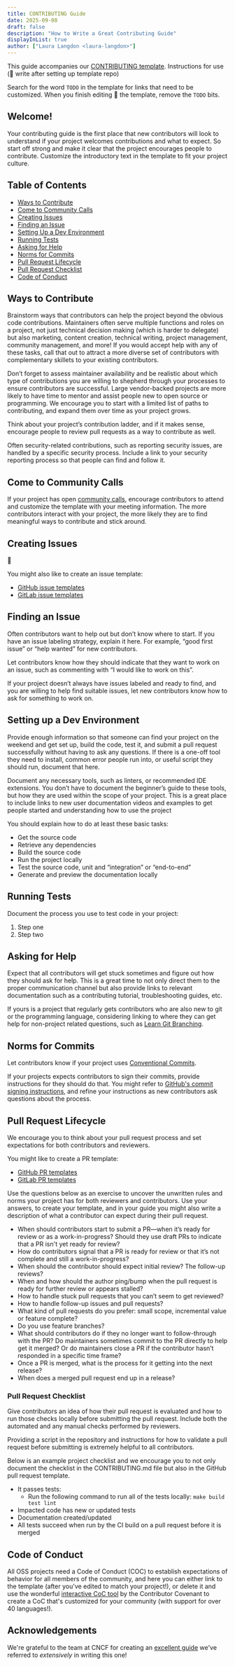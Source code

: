 ```yaml
---
title: CONTRIBUTING Guide
date: 2025-09-08
draft: false
description: "How to Write a Great Contributing Guide"
displayInList: true
author: ["Laura Langdon <laura-langdon>"]
---
```


This guide accompanies our [CONTRIBUTING template](🚧). Instructions for use (🚧 write after setting up template repo)

Search for the word `TODO` in the template for links that need to be customized. When you finish editing 🚧 the template, remove the `TODO` bits.

## Welcome!

Your contributing guide is the first place that new contributors will look to understand if your project welcomes contributions and what to expect. So start off strong and make it clear that the project encourages people to contribute. Customize the introductory text in the template to fit your project culture.

## Table of Contents

- [Ways to Contribute](#ways-to-contribute)
- [Come to Community Calls](#come-to-community-calls)
- [Creating Issues](#creating-issues)
- [Finding an Issue](#finding-an-issue)
- [Setting Up a Dev Environment](#setting-up-a-dev-environment)
- [Running Tests](#running-tests)
- [Asking for Help](#asking-for-help)
- [Norms for Commits](#norms-for-commits)
- [Pull Request Lifecycle](#pull-request-lifecycle)
- [Pull Request Checklist](#pull-request-checklist)
- [Code of Conduct](#code-of-conduct)

## Ways to Contribute

Brainstorm ways that contributors can help the project beyond the obvious code contributions. Maintainers often serve multiple functions and roles on a project, not just technical decision making (which is harder to delegate) but also marketing, content creation, technical writing, project management, community management, and more! If you would accept help with any of these tasks, call that out to attract a more diverse set of contributors with complementary skillets to your existing contributors.

Don’t forget to assess maintainer availability and be realistic about which type of contributions you are willing to shepherd through your processes to ensure contributors are successful. Large vendor-backed projects are more likely to have time to mentor and assist people new to open source or programming. We encourage you to start with a limited list of paths to contributing, and expand them over time as your project grows.

Think about your project’s contribution ladder, and if it makes sense, encourage people to review pull requests as a way to contribute as well.

Often security-related contributions, such as reporting security issues, are handled by a specific security process. Include a link to your security reporting process so that people can find and follow it.

## Come to Community Calls

If your project has open [community calls](https://opensource.com/open-organization/16/1/community-calls-will-increase-participation-your-open-organization), encourage contributors to attend and customize the template with your meeting information. The more contributors interact with your project, the more likely they are to find meaningful ways to contribute and stick around.

## Creating Issues

🚧

You might also like to create an issue template:

- [GitHub issue templates](https://docs.github.com/en/communities/using-templates-to-encourage-useful-issues-and-pull-requests/about-issue-and-pull-request-templates)
- [GitLab issue templates](https://gitlab.com/gitlab-org/gitlab/-/tree/master/.gitlab/issue_templates)

## Finding an Issue

Often contributors want to help out but don’t know where to start. If you have an issue labeling strategy, explain it here. For example, “good first issue” or “help wanted” for new contributors.

Let contributors know how they should indicate that they want to work on an issue, such as commenting with “I would like to work on this”.

If your project doesn’t always have issues labeled and ready to find, and you are willing to help find suitable issues, let new contributors know how to ask for something to work on.

## Setting up a Dev Environment

Provide enough information so that someone can find your project on the weekend and get set up, build the code, test it, and submit a pull request successfully without having to ask any questions. If there is a one-off tool they need to install, common error people run into, or useful script they should run, document that here.

Document any necessary tools, such as linters, or recommended IDE extensions. You don’t have to document the beginner’s guide to these tools, but how they are used within the scope of your project. This is a great place to include links to new user documentation videos and examples to get people started and understanding how to use the project

You should explain how to do at least these basic tasks:

- Get the source code
- Retrieve any dependencies
- Build the source code
- Run the project locally
- Test the source code, unit and “integration” or “end-to-end”
- Generate and preview the documentation locally

## Running Tests

Document the process you use to test code in your project:

1. Step one
2. Step two

## Asking for Help

Expect that all contributors will get stuck sometimes and figure out how they should ask for help. This is a great time to not only direct them to the proper communication channel but also provide links to relevant documentation such as a contributing tutorial, troubleshooting guides, etc.

If yours is a project that regularly gets contributors who are also new to git or the programming language, considering linking to where they can get help for non-project related questions, such as [Learn Git Branching](https://learngitbranching.js.org/?locale=en_US).

## Norms for Commits

Let contributors know if your project uses [Conventional Commits](https://www.conventionalcommits.org/en/v1.0.0/).

If your projects expects contributors to sign their commits, provide instructions for they should do that. You might refer to [GitHub's commit signing instructions](https://docs.github.com/en/authentication/managing-commit-signature-verification/signing-commits), and refine your instructions as new contributors ask questions about the process.

## Pull Request Lifecycle

We encourage you to think about your pull request process and set expectations for both contributors and reviewers.

You might like to create a PR template:

- [GitHub PR templates](https://docs.github.com/en/communities/using-templates-to-encourage-useful-issues-and-pull-requests/about-issue-and-pull-request-templates)
- [GitLab PR templates](https://gitlab.com/gitlab-org/gitlab/-/tree/master/.gitlab/issue_templates)

Use the questions below as an exercise to uncover the unwritten rules and norms your project has for both reviewers and contributors. Use your answers, to create your template, and in your guide you might also write a description of what a contributor can expect during their pull request.

- When should contributors start to submit a PR—when it’s ready for review or as a work-in-progress? Should they use draft PRs to indicate that a PR isn't yet ready for review?
- How do contributors signal that a PR is ready for review or that it’s not complete and still a work-in-progress?
- When should the contributor should expect initial review? The follow-up reviews?
- When and how should the author ping/bump when the pull request is ready for further review or appears stalled?
- How to handle stuck pull requests that you can’t seem to get reviewed?
- How to handle follow-up issues and pull requests?
- What kind of pull requests do you prefer: small scope, incremental value or feature complete?
- Do you use feature branches?
- What should contributors do if they no longer want to follow-through with the PR? Do maintainers sometimes commit to the PR directly to help get it merged? Or do maintainers close a PR if the contributor hasn’t responded in a specific time frame?
- Once a PR is merged, what is the process for it getting into the next release?
- When does a merged pull request end up in a release?

### Pull Request Checklist

Give contributors an idea of how their pull request is evaluated and how to run those checks locally before submitting the pull request. Include both the automated and any manual checks performed by reviewers.

Providing a script in the repository and instructions for how to validate a pull request before submitting is extremely helpful to all contributors.

Below is an example project checklist and we encourage you to not only document the checklist in the CONTRIBUTING.md file but also in the GitHub pull request template.

- It passes tests:
    - Run the following command to run all of the tests locally: `make build test lint`
- Impacted code has new or updated tests
- Documentation created/updated
- All tests succeed when run by the CI build on a pull request before it is merged

## Code of Conduct

All OSS projects need a Code of Conduct (COC) to establish expectations of behavior for all members of the community, and here you can either link to the template (after you've edited to match your project!), or delete it and use the wonderful [interactive CoC tool](https://www.contributor-covenant.org/adopt) by the Contributor Covenant to create a CoC that's customized for your community (with support for over 40 languages!).

## Acknowledgements

We're grateful to the team at CNCF for creating an [excellent guide](https://contribute.cncf.io/maintainers/templates/contributing/) we've referred to *extensively* in writing this one!

